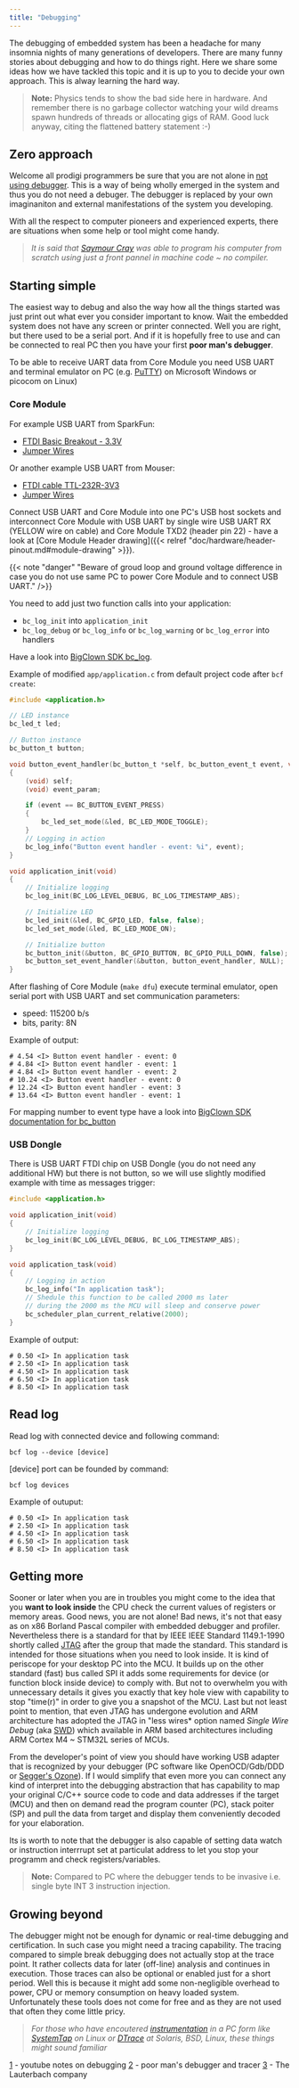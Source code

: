 ```yaml
---
title: "Debugging"
---
```


The debugging of embedded system has been a headache for many insomnia nights of many generations of developers. There are many funny stories about debugging and how to do things right. Here we share some ideas how we have tackled this topic and it is up to you to decide your own approach. This is alway learning the hard way.

> **Note:** Physics tends to show the bad side here in hardware. And remember there is no garbage collector watching your wild dreams spawn hundreds of threads or allocating gigs of RAM. Good luck anyway, citing the flattened battery statement :-)

## Zero approach

Welcome all prodigi programmers be sure that you are not alone in [not using debugger](https://lemire.me/blog/2016/06/21/i-do-not-use-a-debugger/). This is a way of being wholly emerged in the system and thus you do not need a debuger. The debugger is replaced by your own imaginaniton and external manifestations of the system you developing.

With all the respect to computer pioneers and experienced experts, there are situations when some help or tool might come handy.

> *It is said that [Saymour Cray](https://en.wikipedia.org/wiki/Seymour_Cray) was able to program his computer from scratch using just a front pannel in machine code ~ no compiler.*

## Starting simple

The easiest way to debug and also the way how all the things started was just print out what ever you consider important to know. Wait the embedded system does not have any screen or printer connected. Well you are right, but there used to be a serial port. And if it is hopefully free to use and can be connected to real PC then you have your first **poor man's debugger**.

To be able to receive UART data from Core Module you need USB UART and terminal emulator on PC (e.g. [PuTTY](https://www.chiark.greenend.org.uk/~sgtatham/putty/latest.html)) on Microsoft Windows or picocom on Linux)

### Core Module

For example USB UART from SparkFun:

* [FTDI Basic Breakout - 3.3V](https://www.sparkfun.com/products/9873)
* [Jumper Wires](https://www.sparkfun.com/products/11709)

Or another example USB UART from Mouser:

* [FTDI cable TTL-232R-3V3](https://eu.mouser.com/search/ProductDetail.aspx?qs=Xb8IjHhkxj627GFcejHp0Q%3d%3d)
* [Jumper Wires](https://eu.mouser.com/search/ProductDetail.aspx?R=0virtualkey0virtualkeyMIKROE-513)

Connect USB UART and Core Module into one PC's USB host sockets and interconnect Core Module with USB UART by single wire USB UART RX (YELLOW wire on cable) and Core Module TXD2 (header pin 22) - have a look at [Core Module Header drawing]({{< relref "doc/hardware/header-pinout.md#module-drawing" >}}).

{{< note "danger" "Beware of groud loop and ground voltage difference in case you do not use same PC to power Core Module and to connect USB UART." />}}

You need to add just two function calls into your application:

* `bc_log_init` into `application_init`
* `bc_log_debug` or `bc_log_info` or `bc_log_warning` or `bc_log_error` into handlers

Have a look into [BigClown SDK bc_log](https://sdk.bigclown.com/group__bc__log.html).

Example of modified `app/application.c` from default project code after `bcf create`:
```C
#include <application.h>

// LED instance
bc_led_t led;

// Button instance
bc_button_t button;

void button_event_handler(bc_button_t *self, bc_button_event_t event, void *event_param)
{
    (void) self;
    (void) event_param;

    if (event == BC_BUTTON_EVENT_PRESS)
    {
        bc_led_set_mode(&led, BC_LED_MODE_TOGGLE);
    }
    // Logging in action
    bc_log_info("Button event handler - event: %i", event);
}

void application_init(void)
{
    // Initialize logging
    bc_log_init(BC_LOG_LEVEL_DEBUG, BC_LOG_TIMESTAMP_ABS);

    // Initialize LED
    bc_led_init(&led, BC_GPIO_LED, false, false);
    bc_led_set_mode(&led, BC_LED_MODE_ON);

    // Initialize button
    bc_button_init(&button, BC_GPIO_BUTTON, BC_GPIO_PULL_DOWN, false);
    bc_button_set_event_handler(&button, button_event_handler, NULL);
}
```

After flashing of Core Module (`make dfu`) execute terminal emulator, open serial port with USB UART and set communication parameters:

* speed: 115200 b/s
* bits, parity: 8N

Example of output:
```
# 4.54 <I> Button event handler - event: 0
# 4.84 <I> Button event handler - event: 1
# 4.84 <I> Button event handler - event: 2
# 10.24 <I> Button event handler - event: 0
# 12.24 <I> Button event handler - event: 3
# 13.64 <I> Button event handler - event: 1
```

For mapping number to event type have a look into [BigClown SDK documentation for bc_button](https://sdk.bigclown.com/bc__button_8h_source.html#l00013)

### USB Dongle

There is USB UART FTDI chip on USB Dongle (you do not need any additional HW) but there is not button, so we will use slightly modified example with time as messages trigger:
```C
#include <application.h>

void application_init(void)
{
    // Initialize logging
    bc_log_init(BC_LOG_LEVEL_DEBUG, BC_LOG_TIMESTAMP_ABS);
}

void application_task(void)
{
    // Logging in action
    bc_log_info("In application task");
    // Shedule this function to be called 2000 ms later
    // during the 2000 ms the MCU will sleep and conserve power
    bc_scheduler_plan_current_relative(2000);
}
```

Example of output:
```
# 0.50 <I> In application task
# 2.50 <I> In application task
# 4.50 <I> In application task
# 6.50 <I> In application task
# 8.50 <I> In application task
```

## Read log

Read log with connected device and following command:
```
bcf log --device [device]
```

[device] port can be founded by command:
```
bcf log devices
```
Example of outuput:
```
# 0.50 <I> In application task
# 2.50 <I> In application task
# 4.50 <I> In application task
# 6.50 <I> In application task
# 8.50 <I> In application task
```

## Getting more

Sooner or later when you are in troubles you might come to the idea that you **want to look inside** the CPU check the current values of registers or memory areas. Good news, you are not alone! Bad news, it's not that easy as on x86 Borland Pascal compiler with embedded debugger and profiler. Nevertheless there is a standard for that by IEEE IEEE Standard 1149.1-1990 shortly called [JTAG](https://en.wikipedia.org/wiki/JTAG) after the group that made the standard. This standard is intended for those situations when you need to look inside. It is kind of periscope for your desktop PC into the MCU.
It builds up on the other standard (fast) bus called SPI it adds some requirements for device (or function block inside device) to comply with. But not to overwhelm you with unnecessary details it gives you exactly that key hole view with capability to stop "time(r)" in order to give you a snapshot of the MCU. Last but not least point to mention, that even JTAG has undergone evolution and ARM architecture has adopted the JTAG in "less wires* option named *Single Wire Debug* (aka
[SWD](https://www.pls-mc.com/serial-wire-debug-swd-support/features-a-958.html)) which available in ARM based architectures including ARM Cortex M4 ~ STM32L series of MCUs.

From the developer's point of view you should have working USB adapter that is recognized by your debugger (PC software like OpenOCD/Gdb/DDD or [Segger's Ozone](https://www.segger.com/products/development-tools/ozone-j-link-debugger/)). If I would simplify that even more you can connect any kind of interpret into the debugging abstraction that has capability to map your original C/C++ source code to code and data addresses if the target (MCU) and then on demand read the program counter (PC), stack poiter (SP) and pull the data from target and display them conveniently decoded for your elaboration.

Its is worth to note that the debugger is also capable of setting data watch or instruction interrrupt set at particulat address to let you stop your programm and check registers/variables.

> **Note:** Compared to PC where the debugger tends to be invasive i.e. single byte INT 3 instruction injection.

## Growing beyond

The debugger might not be enough for dynamic or real-time debugging and certification. In such case you might need a tracing capability.
The tracing compared to simple break debugging does not actually stop at the trace point. It rather collects data for later (off-line) analysis and continues in execution. Those traces can also be optional or enabled just for a short period. Well this is because it might add some non-negligible overhead to power, CPU or memory consumption on heavy loaded system. Unfortunately these tools does not come for free and as they are not used that often they come little pricy.

> *For those who have encoutered [instrumentation](https://en.wikipedia.org/wiki/Instrumentation_(computer_programming)) in a PC form like [SystemTap](https://en.wikipedia.org/wiki/SystemTap) on Linux or [DTrace](https://en.wikipedia.org/wiki/DTrace) at Solaris, BSD, Linux, these things might sound familiar*

[1](https://www.youtube.com/watch?v=cDaG1CdP5Ew) - youtube notes on debugging
[2](https://mcuoneclipse.com/2015/04/04/poor-mans-trace-free-of-charge-function-entryexit-trace-with-gnu-tools/) - poor man's debugger and tracer
[3](http://www.lauterbach.com) - The Lauterbach company

